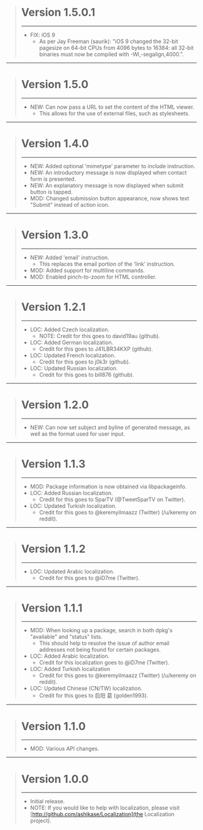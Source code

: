> # Version 1.5.0.1
> - - -
> * FIX: iOS 9
>     * As per Jay Freeman (saurik): "iOS 9 changed the 32-bit pagesize on 64-bit CPUs from 4096 bytes to 16384: all 32-bit binaries must now be compiled with -Wl,-segalign,4000.".

- - -

> # Version 1.5.0
> - - -
> * NEW: Can now pass a URL to set the content of the HTML viewer.
>     * This allows for the use of external files, such as stylesheets.

- - -

> # Version 1.4.0
> - - -
> * NEW: Added optional 'mimetype' parameter to include instruction.
> * NEW: An introductory message is now displayed when contact form is presented.
> * NEW: An explanatory message is now displayed when submit button is tapped.
> * MOD: Changed submission button appearance, now shows text "Submit" instead of action icon.

- - -

> # Version 1.3.0
> - - -
> * NEW: Added 'email' instruction.
>     * This replaces the email portion of the 'link' instruction.
> * MOD: Added support for multiline commands.
> * MOD: Enabled pinch-to-zoom for HTML controller.

- - -

> # Version 1.2.1
> - - -
> * LOC: Added Czech localization.
>     * NOTE: Credit for this goes to david19au (github).
> * LOC: Added German localization.
>     * Credit for this goes to J41LBR34KXP (github).
> * LOC: Updated French localization.
>     * Credit for this goes to j0k3r (github).
> * LOC: Updated Russian localization.
>     * Credit for this goes to bill876 (github).

- - -

> # Version 1.2.0
> - - -
> * NEW: Can now set subject and byline of generated message, as well as the format used for user input.

- - -

> # Version 1.1.3
> - - -
> * MOD: Package information is now obtained via libpackageinfo.
> * LOC: Added Russian localization.
>     * Credit for this goes to SparTV (@TweetSparTV on Twitter).
> * LOC: Updated Turkish localization.
>     * Credit for this goes to @keremyilmaazz (Twitter) (/u/keremy on reddit).

- - -

> # Version 1.1.2
> - - -
> * LOC: Updated Arabic localization.
>     * Credit for this goes to @iD7me (Twitter).

- - -

> # Version 1.1.1
> - - -
> * MOD: When looking up a package, search in both dpkg's "available" and "status" lists.
>     * This should help to resolve the issue of author email addresses not being found for certain packages.
> * LOC: Added Arabic localization.
>     * Credit for this localization goes to @iD7me (Twitter).
> * LOC: Added Turkish localization
>     * Credit for this goes to @keremyilmaazz (Twitter) (/u/keremy on reddit).
> * LOC: Updated Chinese (CN/TW) localization.
>     * Credit for this goes to 启阳 葛 (golden1993).

- - -

> # Version 1.1.0
> - - -
> * MOD: Various API changes.

- - -

> # Version 1.0.0</div>
> - - -
> * Initial release.
> * NOTE: If you would like to help with localization, please visit [http://github.com/ashikase/Localization](the Localization project).
